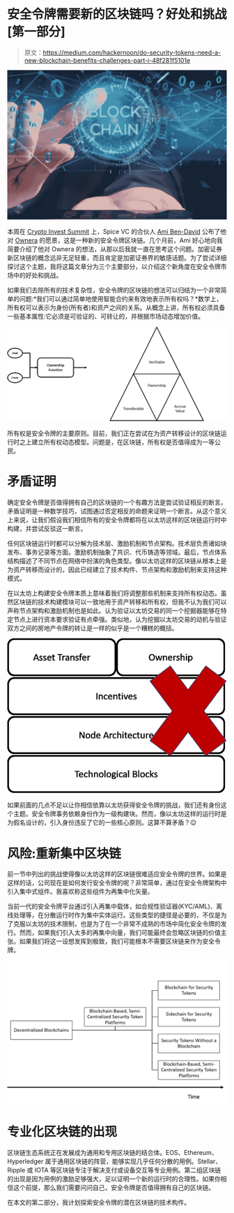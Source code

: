 # 安全令牌需要新的区块链吗？好处和挑战[第一部分]

> 原文：<https://medium.com/hackernoon/do-security-tokens-need-a-new-blockchain-benefits-challenges-part-i-48f281f5101e>

![](img/c8f7f1cd278021f579338f9dd8eba9f2.png)

本周在 [Crypto Invest Summit](https://cryptoinvestsummit.io/) 上，Spice VC 的合伙人 [Ami Ben-David](https://twitter.com/amibendavid) 公布了他对 [Ownera](http://ownera.io/) 的愿景，这是一种新的安全令牌区块链。几个月前，Ami 好心地向我简要介绍了他对 Ownera 的想法，从那以后我就一直在思考这个问题。加密证券新区块链的概念远非无足轻重，而且肯定是加密证券界的敏感话题。为了尝试详细探讨这个主题，我将这篇文章分为三个主要部分，以介绍这个新角度在安全令牌市场中的好处和挑战。

如果我们去除所有的技术复杂性，安全令牌的区块链的想法可以归结为一个非常简单的问题:*我们可以通过简单地使用智能合约来有效地表示所有权吗？*数学上，所有权可以表示为身份(所有者)和资产之间的关系。从概念上讲，所有权必须具备一些基本属性:它必须是可验证的、可转让的，并根据市场动态增加价值。

![](img/d0688e3c435fdd27a2ae982a73bf8be9.png)

所有权是安全令牌的主要原则。目前，我们正在尝试在为资产转移设计的区块链运行时之上建立所有权动态模型。问题是，在区块链，所有权是否值得成为一等公民。

# 矛盾证明

确定安全令牌是否值得拥有自己的区块链的一个有趣方法是尝试验证相反的断言。矛盾证明是一种数学技巧，试图通过否定相反的命题来证明一个断言。从这个意义上来说，让我们假设我们相信所有的安全令牌都将在以太坊这样的区块链运行时中构建，并尝试反驳这一断言。

任何区块链运行时都可以分解为技术层、激励机制和节点架构。技术层负责诸如块发布、事务记录等方面。激励机制抽象了共识、代币铸造等领域。最后，节点体系结构描述了不同节点在网络中扮演的角色类型。像以太坊这样的区块链从根本上是为资产转移而设计的，因此已经建立了技术构件、节点架构和激励机制来支持这种模式。

在以太坊上构建安全令牌本质上意味着我们将调整那些机制来支持所有权动态。虽然区块链的技术构建模块可以一致地用于资产转移和所有权，但我不认为我们可以声称节点架构和激励机制也是如此。认为验证以太坊交易的同一个挖掘器能够在特定节点上进行资本要求验证有点牵强。类似地，认为挖掘以太坊交易的动机与验证双方之间的房地产令牌的转让是一样的似乎是一个糟糕的概括。

![](img/08ff25955c41b38949f5032964e3f223.png)

如果前面的几点不足以让你相信依靠以太坊获得安全令牌的挑战，我们还有身份这个主题。安全令牌事务依赖身份作为一级构建块。然而，像以太坊这样的运行时是为假名设计的，引入身份违反了它的一些核心原则。这算不算矛盾？😉

# 风险:重新集中区块链

前一节中列出的挑战使得像以太坊这样的区块链很难适应安全令牌的世界。如果是这样的话，公司现在是如何发行安全令牌的呢？非常简单，通过在安全令牌架构中引入集中式组件。我喜欢称这些组件为再集中化矢量。

当前一代的安全令牌平台通过引入再集中载体，如合规性验证器(KYC/AML)、离线处理等，在分散运行时作为集中实体运行。这些类型的捷径是必要的，不仅是为了克服以太坊的技术限制，也是为了在一个非常不成熟的市场中简化安全令牌的发行。然而，如果我们引入太多的再集中向量，我们可能最终会忽略区块链的价值主张。如果我们将这一设想发挥到极致，我们可能根本不需要区块链来作为安全令牌。

![](img/0cab8cad9d0726a891884fac5d1fe65e.png)

# 专业化区块链的出现

区块链生态系统正在发展成为通用和专用区块链的结合体。EOS、Ethereum、Hyperledger 属于通用区块链的阵营，能够实现几乎任何分散的用例。Stellar、Ripple 或 IOTA 等区块链专注于解决支付或设备交互等专业用例。第二组区块链的出现是因为用例的激励足够强大，足以证明一个新的运行时的合理性。如果你相信这个前提，那么我们需要问问自己，安全令牌是否值得拥有自己的区块链。

在本文的第二部分，我计划探索安全令牌的潜在区块链的技术构件。